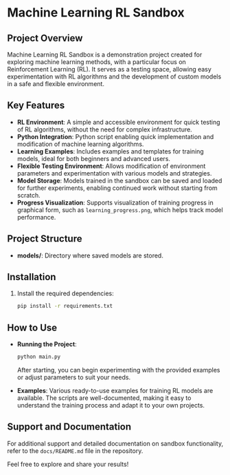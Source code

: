 # Machine Learning RL Sandbox

## Project Overview

Machine Learning RL Sandbox is a demonstration project created for exploring machine learning methods, with a particular focus on Reinforcement Learning (RL). It serves as a testing space, allowing easy experimentation with RL algorithms and the development of custom models in a safe and flexible environment.

## Key Features
- **RL Environment**: A simple and accessible environment for quick testing of RL algorithms, without the need for complex infrastructure.
- **Python Integration**: Python script enabling quick implementation and modification of machine learning algorithms.
- **Learning Examples**: Includes examples and templates for training models, ideal for both beginners and advanced users.
- **Flexible Testing Environment**: Allows modification of environment parameters and experimentation with various models and strategies.
- **Model Storage**: Models trained in the sandbox can be saved and loaded for further experiments, enabling continued work without starting from scratch.
- **Progress Visualization**: Supports visualization of training progress in graphical form, such as `learning_progress.png`, which helps track model performance.

## Project Structure

- **models/**: Directory where saved models are stored.

## Installation

1. Install the required dependencies:
   ```sh
   pip install -r requirements.txt
   ```

## How to Use

- **Running the Project**:
  ```sh
  python main.py
  ```
  After starting, you can begin experimenting with the provided examples or adjust parameters to suit your needs.

- **Examples**:
  Various ready-to-use examples for training RL models are available. The scripts are well-documented, making it easy to understand the training process and adapt it to your own projects.

## Support and Documentation
For additional support and detailed documentation on sandbox functionality, refer to the `docs/README.md` file in the repository.

Feel free to explore and share your results!
